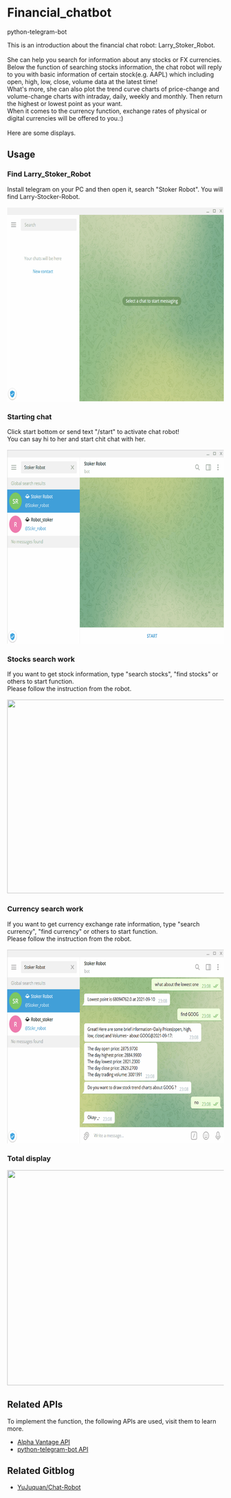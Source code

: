 # Financial_chatbot
python-telegram-bot

This is an introduction about the financial chat robot: Larry_Stoker_Robot.<br><br>
She can help you search for information about any stocks or FX currencies.<br>
Below the function of searching stocks information, the chat robot will reply to you with basic information of certain stock(e.g. AAPL) which including open, high, low, close, volume data at the latest time! <br>
What's more, she can also plot the trend curve charts of price-change and volume-change charts with intraday, daily, weekly and monthly. Then return the highest or lowest point as your want.<br>
When it comes to the currency function, exchange rates of physical or digital currencies will be offered to you.:)<br><br>
Here are some displays.

## Usage

### Find Larry_Stoker_Robot
Install telegram on your PC and then open it, search "Stoker Robot". You will find Larry-Stocker-Robot.<br><br>
<img src="https://github.com/Larry-Wendy/Financial_chatbot/blob/main/Gif/1-searchbot.gif" width="700" height="450"/>

### Starting chat
Click start bottom or send text "/start" to activate chat robot!<br>
You can say hi to her and start chit chat with her.<br><br>
<img src="https://github.com/Larry-Wendy/Financial_chatbot/blob/main/Gif/2-chichatbot.gif" width="700" height="450"/>

### Stocks search work
If you want to get stock information, type "search stocks", "find stocks" or others to start function.<br>
Please follow the instruction from the robot.<br><br>
<img src="https://github.com/Larry-Wendy/Financial_chatbot/blob/main/Gif/3-stockwork.gif" width="700" height="450"/>

### Currency search work
If you want to get currency exchange rate information, type "search currency", "find currency" or others to start function.<br>
Please follow the instruction from the robot.<br><br>
<img src="https://github.com/Larry-Wendy/Financial_chatbot/blob/main/Gif/4-currencywork.gif" width="700" height="450"/>

### Total display
<img src="https://github.com/Larry-Wendy/Financial_chatbot/blob/main/Gif/test1--%E7%A0%82%E7%BA%B8%E8%83%8C%E9%9D%A2.gif" width="700" height="500"/>

## Related APIs
To implement the function, the following APIs are used, visit them to learn more.<br>
* [Alpha Vantage API](https://rapidapi.com/alphavantage/api/alpha-vantage/) <br>
* [python-telegram-bot API](https://github.com/python-telegram-bot/python-telegram-bot)

## Related Gitblog
* [YuJuquan/Chat-Robot](https://github.com/YuJuquan/Chat-Robot)
